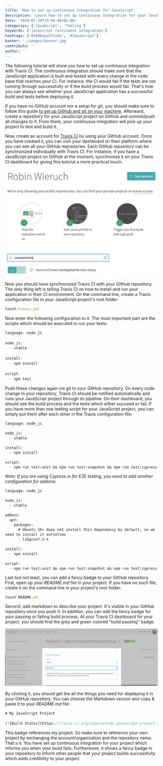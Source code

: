 ```yaml
---
title: 'How to set up Continuous Integration for JavaScript'
description: 'Learn how to set up Continuous Integration for your JavaScript project. In this tutorial, we will use Travis CI as example for covering the build and tests on your JavaScript application ...'
date: '2019-07-19T13:56:46+02:00'
categories: ['JavaScript', 'Tooling']
keywords: ['javascript continuous integration']
hashtags: ['#100DaysOfCode', '#JavaScript']
banner: './images/banner.jpg'
contribute: ''
author: ''
---
```


<Sponsorship />

The following tutorial will show you how to set up continuous integration with Travis CI. The continuous integration should make sure that the JavaScript application is built and tested with every change in the code base that reaches your CI. For instance, the CI would fail if the tests are not running through successfully or if the build process would fail. That's how you can always see whether your JavaScript application has a successful build and tests before deploying it.

If you have no GitHub account nor a setup for git, you should make sure to follow this guide [to set up GitHub and git on your machine](/git-essential-commands/). Afterward, create a repository for your JavaScript project on GitHub and commit/push all changes to it. From there, your continuous integration will pick up your project to test and build it.

Now, create an account for [Travis CI](https://travis-ci.org/) by using your GitHub account. Once you have created it, you can visit your dashboard on their platform where you can see all your GitHub repositories. Each GitHub repository can be synchronized individually with Travis CI. For instance, if you have a JavaScript project on GitHub at the moment, synchronize it on your Travis CI dashboard for giving this tutorial a more practical touch.

![javascript CI](./images/travis-ci-toggle.jpg)

Now you should have synchronized Travis CI with your GitHub repository. The only thing left is telling Travis CI on how to install and run your application in their CI environment. On the command line, create a Travis configuration file in your JavaScript project's root folder:

```javascript
touch.travis.yml
```

Now enter the following configuration to it. The most important part are the scripts which should be executed to run your tests:

```javascript
language: node_js

node_js:
  - stable

install:
  - npm install

script:
  - npm test
```

Push these changes again via git to your GitHub repository. On every code change in your repository, Travis CI should be notified automatically and runs your JavaScript project through its pipeline. On their dashboard, you should see the build process and the tests which either succeed or fail. If you have more than one testing script for your JavaScript project, you can simply put them after each other in the Travis configuration file:

```javascript{10}
language: node_js

node_js:
  - stable

install:
  - npm install

script:
  - npm run test:unit && npm run test:snapshot && npm run test:cypress
```

_Note: If you are using Cypress.io for E2E testing, you need to add another configuration for addons:_

```javascript{6,7,8,9,10}
language: node_js

node_js:
  - stable

addons:
  apt:
    packages:
      # Ubuntu 16+ does not install this dependency by default, so we need to install it ourselves
      - libgconf-2-4

install:
  - npm install

script:
  - npm run test:unit && npm run test:snapshot && npm run test:cypress
```

Last but not least, you can add a fancy badge to your GitHub repository. First, open up your _README.md_ file in your project. If you have no such file, create it on the command line in your project's root folder:

```javascript
touch README.md
```

Second, add markdown to describe your project. It's visible in your GitHub repository once you push it. In addition, you can add the fancy badge for your passing or failing build process. At your Travis CI dashboard for your project, you should find the grey and green colored "build passing" badge.

![javascript testing continuous integration](./images/travis-ci.jpg)

By clicking it, you should get the all the things you need for displaying it in your GitHub repository. You can choose the Markdown version and copy & paste it to your _README.md_ file:

```javascript
# My JavaScript Project

[![Build Status](https://travis-ci.org/rwieruch/my-javascript-project.svg?branch=master)](https://travis-ci.org/rwieruch/my-javascript-project)
```

This badge references my project. So make sure to reference your own project by exchanging the account/organization and the repository name. That's it. You have set up continuous integration for your project which informs you when your build fails. Furthermore, it shows a fancy badge in your repository to inform other people that your project builds successfully which adds credibility to your project.

<ReadMore label="Test Coverage in JavaScript" link="/javascript-test-coverage" />
